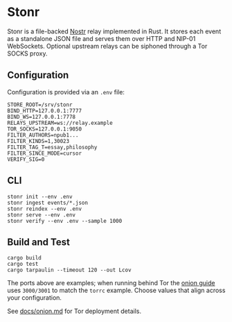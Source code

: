 # Stonr

Stonr is a file-backed [Nostr](https://github.com/nostr-protocol/nostr) relay implemented in Rust. It stores each event as a standalone JSON file and serves them over HTTP and NIP-01 WebSockets. Optional upstream relays can be siphoned through a Tor SOCKS proxy.

## Configuration

Configuration is provided via an `.env` file:

```
STORE_ROOT=/srv/stonr
BIND_HTTP=127.0.0.1:7777
BIND_WS=127.0.0.1:7778
RELAYS_UPSTREAM=ws://relay.example
TOR_SOCKS=127.0.0.1:9050
FILTER_AUTHORS=npub1...
FILTER_KINDS=1,30023
FILTER_TAG_T=essay,philosophy
FILTER_SINCE_MODE=cursor
VERIFY_SIG=0
```

## CLI

```
stonr init --env .env
stonr ingest events/*.json
stonr reindex --env .env
stonr serve --env .env
stonr verify --env .env --sample 1000
```

## Build and Test

```
cargo build
cargo test
cargo tarpaulin --timeout 120 --out Lcov
```

The ports above are examples; when running behind Tor the [onion guide](docs/onion.md)
uses `3000/3001` to match the `torrc` example. Choose values that align across
your configuration.

See [docs/onion.md](docs/onion.md) for Tor deployment details.
